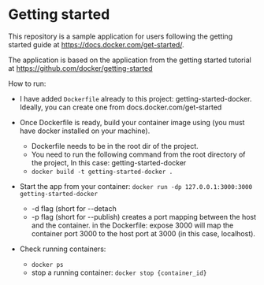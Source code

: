# Getting started

This repository is a sample application for users following the getting started guide at https://docs.docker.com/get-started/.

The application is based on the application from the getting started tutorial at https://github.com/docker/getting-started


How to run: 

- I have added `Dockerfile` already to this project: getting-started-docker. Ideally, you can create one from docs.docker.com/get-started

- Once Dockerfile is ready, build your container image using (you must have docker installed on your machine).
    - Dockerfile needs to be in the root dir of the project. 
    - You need to run the following command from the root directory of the project, In this case: getting-started-docker
    - `docker build -t getting-started-docker .`


- Start the app from your container: 
    `docker run -dp 127.0.0.1:3000:3000 getting-started-docker`
    - -d flag (short for --detach
    - -p flag (short for --publish) creates a port mapping between the host and the container.
        in the Dockerfile: expose 3000 will map the container port 3000 to the host port at 3000 (in this case, localhost).
- Check running containers: 
    - `docker ps`
    - stop a running container:
        `docker stop {container_id}`
    